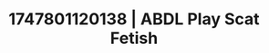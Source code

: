 ---
categories:
- Spiritual kink
- Cuckold kink
- Alt romance
- Punk lovers
- Real amateur
image: /assets/images/1747801120138.jpg
layout: post
seo:
  description: Featured content with exclusive Scat Fetish, ABDL Play. HD images available.
  keywords: Scat Fetish, ABDL Play
  og_image: /assets/images/1747801120138.jpg
  schema_type: VisualArtwork
tags:
- ABDL Play
- Scat Fetish
- '#1747801120138'
title: 1747801120138 | ABDL Play Scat Fetish
---